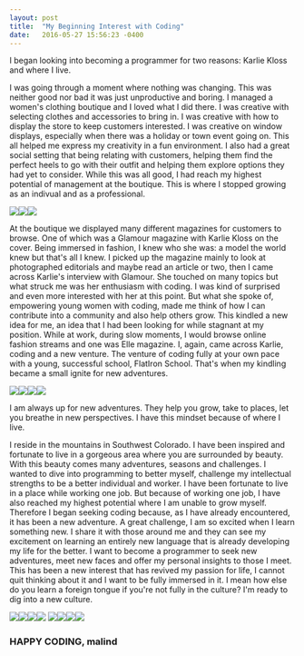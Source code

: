 ```yaml
---
layout: post
title:  "My Beginning Interest with Coding"
date:   2016-05-27 15:56:23 -0400
---
```



I began looking into becoming a programmer for two reasons: Karlie Kloss and where I live.

I was going through a moment where nothing was changing.  This was neither good nor bad it was just unproductive and boring.  I managed a women's clothing boutique and I loved what I did there.  I was creative with selecting clothes and accessories to bring in.  I was creative with how to display the store to keep customers interested.  I was creative on window displays, especially when there was a holiday or town event going on.  This all helped me express my creativity in a fun environment.  I also had a great social setting that being relating with customers, helping them find the perfect heels to go with their outfit and helping them explore options they had yet to consider.  While this was all good, I had reach my highest potential of management at the boutique.  This is where I stopped growing as an indivual and as a professional.

![](http://s20.postimg.org/uw1dsk82l/kk1.jpg)![](http://s20.postimg.org/6uuhr3t99/kk2.jpg)![](http://s20.postimg.org/ht5r9ahul/kk3.jpg)

At the boutique we displayed many different magazines for customers to browse.  One of which was a Glamour magazine with Karlie Kloss on the cover.  Being immersed in fashion, I knew who she was: a model the world knew but that's all I knew.  I picked up the magazine mainly to look at photographed editorials and maybe read an article or two, then I came across Karlie's interview with Glamour.  She touched on many topics but what struck me was her enthusiasm with coding.  I was kind of surprised and even more interested with her at this point.  But what she spoke of, empowering young women with coding, made me think of how I can contribute into a community and also help others grow.  This kindled a new idea for me, an idea that I had been looking for while stagnant at my position.  While at work, during slow moments, I would browse online fashion streams and one was Elle magazine.  I, again, came across Karlie, coding and a new venture.  The venture of coding fully at your own pace with a young, successful school, FlatIron School.  That's when my kindling became a small ignite for new adventures.

![](http://s20.postimg.org/kpss9knod/ss1.jpg)![](http://s20.postimg.org/xv8afohjx/ss2.jpg)![](http://s20.postimg.org/607y52lel/ss3.jpg)![](http://s20.postimg.org/m2f2p7ahp/ss10.jpg)

I am always up for new adventures.  They help you grow, take to places, let you breathe in new perspectives.  I have this mindset because of where I live.

I reside in the mountains in Southwest Colorado.  I have been inspired and fortunate to live in a gorgeous area where you are surrounded by beauty.  With this beauty comes many adventures, seasons and challenges.  I wanted to dive into programming to better myself, challenge my intellectual strengths to be a better individual and worker.  I have been fortunate to live in a place while working one job.  But because of working one job, I have also reached my highest potential where I am unable to grow myself.  Therefore I began seeking coding because, as I have already encountered, it has been a new adventure.  A great challenge, I am so excited when I learn something new.  I share it with those around me and they can see my excitement on learning an entirely new language that is already developing my life for the better.  I want to become a programmer to seek new adventures, meet new faces and offer my personal insights to those I meet.  This has been a new interest that has revived my passion for life, I cannot quit thinking about it and I want to be fully immersed in it.  I mean how else do you learn a foreign tongue if you're not fully in the culture?  I'm ready to dig into a new culture.

![](http://s20.postimg.org/4u3y69x3x/ss4.jpg)![](http://s20.postimg.org/g7qhhh7ml/ss7.jpg)![](http://s20.postimg.org/5rxcburj1/ss11.jpg)![](http://s20.postimg.org/7upe0jxst/ss5.jpg)
![](http://s20.postimg.org/83idcql7h/ss6.jpg)![](http://s20.postimg.org/wzgedyx99/ss9.jpg)![](http://s20.postimg.org/d8o683nj1/ss8.jpg)![](http://s20.postimg.org/5qneifpp9/ss12.jpg)

### HAPPY CODING, malind
